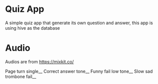# Quiz App

A simple quiz app that generate its own question and answer, this app is using hive as the database

# Audio

Audios are from https://mixkit.co/ 

Page turn single__
Correct answer tone__
Funny fail low tone__
Slow sad trombone fail__

